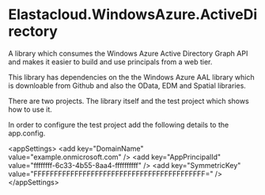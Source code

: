 Elastacloud.WindowsAzure.ActiveDirectory
========================================

A library which consumes the Windows Azure Active Directory Graph API and makes it easier to build and use principals from a web tier.

This library has dependencies on the the Windows Azure AAL library which is downloable from Github and also the OData, EDM and Spatial libraries.

There are two projects. The library itself and the test project which shows how to use it. 

In order to configure the test project add the following details to the app.config.

&lt;appSettings&gt;
    &lt;add key="DomainName" value="example.onmicrosoft.com" /&gt;
    &lt;add key="AppPrincipalId" value="ffffffff-6c33-4b55-8aa4-ffffffffff" /&gt;
    &lt;add key="SymmetricKey" value="FFFFFFFFFFFFFFFFFFFFFFFFFFFFFFFFFFFFFFFFFF=" /&gt;
&lt;/appSettings>
